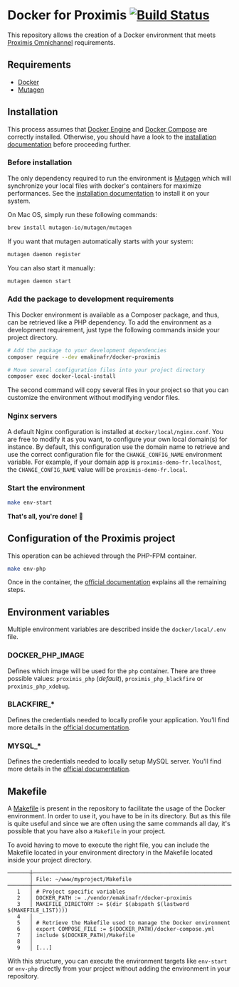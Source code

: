 # Docker for Proximis [![Build Status](https://travis-ci.org/EmakinaFR/docker-proximis.svg?branch=master)](https://travis-ci.org/EmakinaFR/docker-proximis)

This repository allows the creation of a Docker environment that meets
[Proximis Omnichannel](https://www.proximis.com/) requirements.

## Requirements

- [Docker](https://www.docker.com/)
- [Mutagen](https://mutagen.io/)

## Installation

This process assumes that [Docker Engine](https://www.docker.com/get-started) and [Docker Compose](https://docs.docker.com/compose/) are correctly installed.
Otherwise, you should have a look to the [installation documentation](https://docs.docker.com/install/) before proceeding further. 

### Before installation

The only dependency required to run the environment is [Mutagen](https://mutagen.io/) which will synchronize your local files with docker's containers for maximize performances.
See the [installation documentation](https://mutagen.io/documentation/introduction/installation/) to install it on your system.

On Mac OS, simply run these following commands:

```bash
brew install mutagen-io/mutagen/mutagen
```

If you want that mutagen automatically starts with your system:

```bash
mutagen daemon register
```

You can also start it manually:

```bash
mutagen daemon start
```

### Add the package to development requirements

This Docker environment is available as a Composer package, and thus, can be retrieved like a PHP dependency. To add the environment as a development requirement, just type the following commands inside your project directory.

```bash
# Add the package to your development dependencies
composer require --dev emakinafr/docker-proximis

# Move several configuration files into your project directory
composer exec docker-local-install
```

The second command will copy several files in your project so that you can customize the environment without modifying vendor files.

### Nginx servers

A default Nginx configuration is installed at `docker/local/nginx.conf`. You are free to modify it as you want, to configure your own local domain(s) for instance. 
By default, this configuration use the domain name to retrieve and use the correct configuration file for the `CHANGE_CONFIG_NAME` environment variable.
For example, if your domain app is `proximis-demo-fr.localhost`, the `CHANGE_CONFIG_NAME` value will be `proximis-demo-fr.local`.


### Start the environment

```bash
make env-start
```

**That's all, you're done!** :rocket: 

## Configuration of the Proximis project

This operation can be achieved through the PHP-FPM container.

```bash
make env-php
```

Once in the container, the [official documentation](http://doc.omn.proximis.com/) explains all the remaining steps.

## Environment variables

Multiple environment variables are described inside the `docker/local/.env` file.

### DOCKER_PHP_IMAGE

Defines which image will be used for the `php` container. There are three possible values: `proximis_php` (*default*), `proximis_php_blackfire` or `proximis_php_xdebug`.

### BLACKFIRE_*

Defines the credentials needed to locally profile your application. You'll find more details in the [official documentation](https://blackfire.io/docs/integrations/docker).

### MYSQL_*

Defines the credentials needed to locally setup MySQL server. You'll find more details in the [official documentation](https://store.docker.com/images/mysql#environment-variables).

## Makefile

A [Makefile](https://github.com/EmakinaFR/docker-proximis/blob/master/Makefile) is present in the repository to facilitate the usage of the Docker environment. In order to use it, you have to be in its directory. But as this file is quite useful and since we are often using the same commands all day, it's possible that you have also a `Makefile` in your project.  

To avoid having to move to execute the right file, you can include the Makefile located in your environment directory in the Makefile located inside your project directory.

```
───────┼───────────────────────────────────────────────────────────────────────
       │ File: ~/www/myproject/Makefile
───────┼───────────────────────────────────────────────────────────────────────
   1   │ # Project specific variables
   2   │ DOCKER_PATH := ./vendor/emakinafr/docker-proximis
   3   │ MAKEFILE_DIRECTORY := $(dir $(abspath $(lastword $(MAKEFILE_LIST))))
   4   │
   5   │ # Retrieve the Makefile used to manage the Docker environment
   6   │ export COMPOSE_FILE := $(DOCKER_PATH)/docker-compose.yml
   7   │ include $(DOCKER_PATH)/Makefile
   8   │
   9   │ [...]
```

With this structure, you can execute the environment targets like `env-start` or `env-php` directly from your project without adding the environment in your repository.
